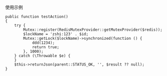 使用示例

    public function testAction()
    {
        try {
            Mutex::register(RedisMutexProvider::getMutexProvider($redis));
            $lockName = 'zshi:123' . $id;
            Mutex::getLock($lockName)->synchronized(function () {
                ddd(1234);
                return true;
            }, 1000);
        } catch (\Throwable $e) {
        }
        $this->returnJson(parent::STATUS_OK, '', $result ?? null);
    }
